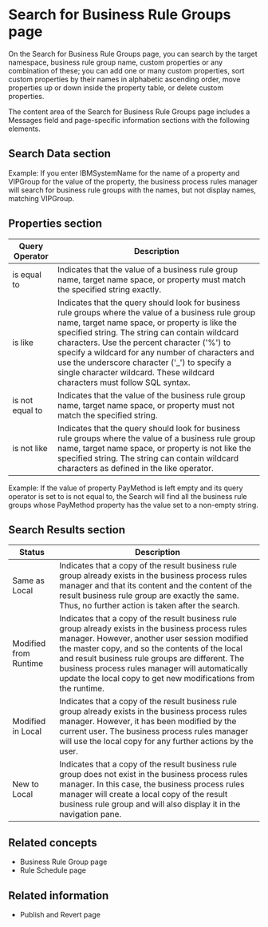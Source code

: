 <!-- image -->

# Search for Business Rule Groups page

On the Search for Business Rule Groups page, you can search by the target namespace, business
rule group name, custom properties or any combination of these; you can add one or many custom
properties, sort custom properties by their names in alphabetic ascending order, move properties up
or down inside the property table, or delete custom properties.

The content area of the Search for Business Rule Groups page includes a
Messages field and page-specific information sections with the following
elements.

## Search Data section

Example: If you enter IBMSystemName for the name of a property and VIPGroup
for the value of the property, the business process rules manager will search for business rule
groups with the names, but not display names, matching VIPGroup.

## Properties section

| Query Operator   | Description                                                                                                                                                                                                                                                                                                                                                                                                                               |
|------------------|-------------------------------------------------------------------------------------------------------------------------------------------------------------------------------------------------------------------------------------------------------------------------------------------------------------------------------------------------------------------------------------------------------------------------------------------|
| is equal to      | Indicates that the value of a business rule group name, target name space, or property must match the specified string exactly.                                                                                                                                                                                                                                                                                                           |
| is like          | Indicates that the query should look for business rule groups where the value of a business rule group name, target name space, or property is like the specified string. The string can contain wildcard characters. Use the percent character ('%') to specify a wildcard for any number of characters and use the underscore character ('\_') to specify a single character wildcard. These wildcard characters must follow SQL syntax. |
| is not equal to  | Indicates that the value of the business rule group name, target name space, or property must not match the specified string.                                                                                                                                                                                                                                                                                                             |
| is not like      | Indicates that the query should look for business rule groups where the value of a business rule group name, target name space, or property is not like the specified string. The string can contain wildcard characters as defined in the like operator.                                                                                                                                                                                 |

Example: If the value of property PayMethod is left empty and its query
operator is set to is not equal to, the Search will find all the business rule
groups whose PayMethod property has the value set to a non-empty string.

## Search Results section

| Status                | Description                                                                                                                                                                                                                                                                                                                                                                  |
|-----------------------|------------------------------------------------------------------------------------------------------------------------------------------------------------------------------------------------------------------------------------------------------------------------------------------------------------------------------------------------------------------------------|
| Same as Local         | Indicates that a copy of the result business rule group already exists in the business process rules manager and that its content and the content of the result business rule group are exactly the same. Thus, no further action is taken after the search.                                                                                                                 |
| Modified from Runtime | Indicates that a copy of the result business rule group already exists in the business process rules manager. However, another user session modified the master copy, and so the contents of the local and result business rule groups are different. The business process rules manager will automatically update the local copy to get new modifications from the runtime. |
| Modified in Local     | Indicates that a copy of the result business rule group already exists in the business process rules manager. However, it has been modified by the current user. The business process rules manager will use the local copy for any further actions by the user.                                                                                                             |
| New to Local          | Indicates that a copy of the result business rule group does not exist in the business process rules manager. In this case, the business process rules manager will create a local copy of the result business rule group and will also display it in the navigation pane.                                                                                                   |

## Related concepts

- Business Rule Group page
- Rule Schedule page

## Related information

- Publish and Revert page